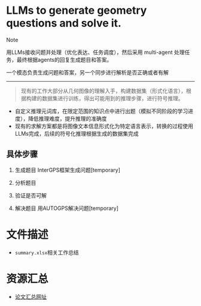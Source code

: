 # LLMs to generate geometry questions and solve it.

>[!note]
>用LLMs接收问题并处理（优化表达、任务调度），然后采用 multi-agent 处理任务，最终根据agents的回复生成题目和答案。
>
>一个模态负责生成问题和答案，另一个同步进行解析是否正确或者有解

---

>现有的工作大部分从几何图像的理解入手，构建数据集（形式化语言），根据构建的数据集进行训练，得出可能用到的推理步骤，进行符号推理。

- 自定义推理元词库，在限定范围的知识点中进行出题（模拟不同阶段的学习进度），降低推理难度，提升推理的准确度
- 现有的求解方案都是将图像文本信息形式化为特定语言表示，转换的过程使用LLMs完成，后续的符号化推理根据生成的数据集完成
## 具体步骤
1. 生成题目
InterGPS框架生成问题[temporary]

2. 分析题目

3. 验证是否可解

4. 解决题目 
用AUTOGPS解决问题[temporary]


# 文件描述
- `summary.xlsx`相关工作总结

# 资源汇总
- [论文汇总网址](https://dblp.org/)

